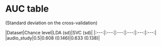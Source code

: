 # AUC table

(Standard deviation on the cross-validation)

|Dataset|Chance level|LDA (sd)|SVC (sd)|
|:---:|:---:|:---:|:---:|:---:|:---:|
|audio_study|0.5|0.608 (0.146)|0.633 (0.138)|
